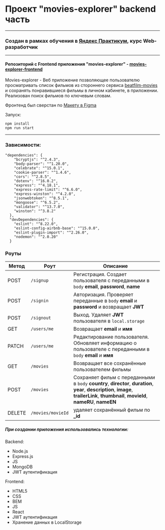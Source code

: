 # Проект "movies-explorer" backend часть
---
### Создан в рамках обучения в [Яндекс Практикум](https://praktikum.yandex.ru/), курс Web-разработчик
---

#### Репозиторий с Frontend приложения "movies-explorer" - [movies-explorer-frontend](https://github.com/serggavr/movies-explorer-frontend)

Movies-explorer - Веб приложение позволяющее пользователю просматривать список фильмов из стороннего сервиса [beatfilm-movies](https://api.nomoreparties.co/beatfilm-movies) и сохранять понравившиеся фильмы в личном кабинете, в приложении. Реализован поиск фильмов по ключевым словам.

Фронтенд был сверстан по [Макету в Figma](https://disk.yandex.ru/d/rFmn7fjNt24-Fw )

Запуск: 
``` 
npm install
npm run start
```

-----
### Зависимости:
```
"dependencies": {
    "bcryptjs": "^2.4.3",
    "body-parser": "^1.20.0",
    "celebrate": "^15.0.1",
    "cookie-parser": "^1.4.6",
    "cors": "^2.8.5",
    "dotenv": "^16.0.2",
    "express": "^4.18.1",
    "express-rate-limit": "^6.6.0",
    "express-winston": "^4.2.0",
    "jsonwebtoken": "^8.5.1",
    "mongoose": "^6.5.2",
    "validator": "^13.7.0",
    "winston": "^3.8.2"
  },
  "devDependencies": {
    "eslint": "^8.22.0",
    "eslint-config-airbnb-base": "^15.0.0",
    "eslint-plugin-import": "^2.26.0",
    "nodemon": "^2.0.20"
  }
```

### Роуты
Метод | Роут | Описание
----- |------|---------
POST | `/signup` | Регистрация. Создает пользователя с переданными в `body` **email**, **password**, **name**
POST | `/signin` | Авторизация. Проверяет переданные в `body` **email** и **password** и возвращает **JWT**
POST | `/signout` | Выход. Удаляет **JWT** пользователя в ```local.storage```
GET | `/users/me` | Возвращает **email** и **имя**
PATCH | `/users/me` | Редактирование пользователя. Обновляет информацию о пользователе с переданными в `body` **email** и **имя**
GET | `/movies` | Возвращает все сохранённые пользователем фильмы
POST | `/movies` | Сохраняет фильм с переданными в `body` **country**, **director**, **duration**, **year**, **description**, **image**, **trailerLink**, **thumbnail**, **movieId**, **nameRU**, **nameEN**
DELETE | `/movies/movieId` | удаляет сохранённый фильм по **_id**
##### При создании приложения использовались технологии:
Backend:
- Node.js
- Express.js
- JS
- MongoDB
- JWT аутентификация


Frontend:
- HTML5
- CSS
- BEM
- JS
- React
- JWT аутентификация
- Хранение данных в LocalStorage
